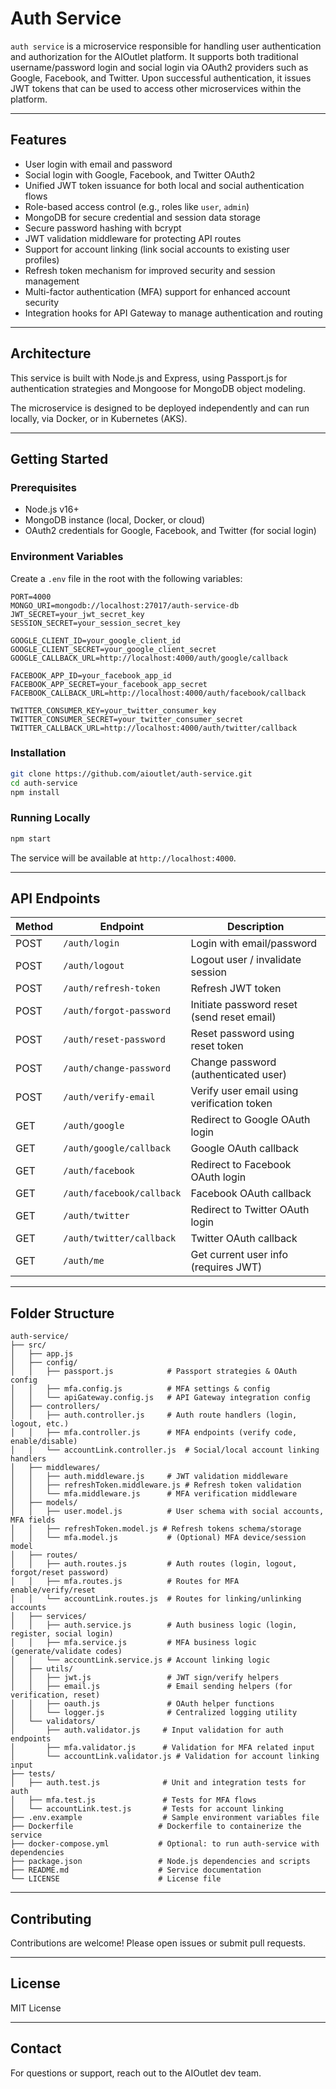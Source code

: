 # Auth Service

`auth service` is a microservice responsible for handling user authentication and authorization for the AIOutlet platform. It supports both traditional username/password login and social login via OAuth2 providers such as Google, Facebook, and Twitter. Upon successful authentication, it issues JWT tokens that can be used to access other microservices within the platform.

---

## Features

- User login with email and password
- Social login with Google, Facebook, and Twitter OAuth2
- Unified JWT token issuance for both local and social authentication flows
- Role-based access control (e.g., roles like `user`, `admin`)
- MongoDB for secure credential and session data storage
- Secure password hashing with bcrypt
- JWT validation middleware for protecting API routes
- Support for account linking (link social accounts to existing user profiles)
- Refresh token mechanism for improved security and session management
- Multi-factor authentication (MFA) support for enhanced account security
- Integration hooks for API Gateway to manage authentication and routing

---

## Architecture

This service is built with Node.js and Express, using Passport.js for authentication strategies and Mongoose for MongoDB object modeling.

The microservice is designed to be deployed independently and can run locally, via Docker, or in Kubernetes (AKS).

---

## Getting Started

### Prerequisites

- Node.js v16+
- MongoDB instance (local, Docker, or cloud)
- OAuth2 credentials for Google, Facebook, and Twitter (for social login)

### Environment Variables

Create a `.env` file in the root with the following variables:

```env
PORT=4000
MONGO_URI=mongodb://localhost:27017/auth-service-db
JWT_SECRET=your_jwt_secret_key
SESSION_SECRET=your_session_secret_key

GOOGLE_CLIENT_ID=your_google_client_id
GOOGLE_CLIENT_SECRET=your_google_client_secret
GOOGLE_CALLBACK_URL=http://localhost:4000/auth/google/callback

FACEBOOK_APP_ID=your_facebook_app_id
FACEBOOK_APP_SECRET=your_facebook_app_secret
FACEBOOK_CALLBACK_URL=http://localhost:4000/auth/facebook/callback

TWITTER_CONSUMER_KEY=your_twitter_consumer_key
TWITTER_CONSUMER_SECRET=your_twitter_consumer_secret
TWITTER_CALLBACK_URL=http://localhost:4000/auth/twitter/callback
```

### Installation

```bash
git clone https://github.com/aioutlet/auth-service.git
cd auth-service
npm install
```

### Running Locally

```bash
npm start
```

The service will be available at `http://localhost:4000`.

---

## API Endpoints

| Method | Endpoint                  | Description                                |
| ------ | ------------------------- | ------------------------------------------ |
| POST   | `/auth/login`             | Login with email/password                  |
| POST   | `/auth/logout`            | Logout user / invalidate session           |
| POST   | `/auth/refresh-token`     | Refresh JWT token                          |
| POST   | `/auth/forgot-password`   | Initiate password reset (send reset email) |
| POST   | `/auth/reset-password`    | Reset password using reset token           |
| POST   | `/auth/change-password`   | Change password (authenticated user)       |
| POST   | `/auth/verify-email`      | Verify user email using verification token |
| GET    | `/auth/google`            | Redirect to Google OAuth login             |
| GET    | `/auth/google/callback`   | Google OAuth callback                      |
| GET    | `/auth/facebook`          | Redirect to Facebook OAuth login           |
| GET    | `/auth/facebook/callback` | Facebook OAuth callback                    |
| GET    | `/auth/twitter`           | Redirect to Twitter OAuth login            |
| GET    | `/auth/twitter/callback`  | Twitter OAuth callback                     |
| GET    | `/auth/me`                | Get current user info (requires JWT)       |

---

## Folder Structure

```text
auth-service/
├── src/
│   ├── app.js
│   ├── config/
│   │   ├── passport.js            # Passport strategies & OAuth config
│   │   ├── mfa.config.js          # MFA settings & config
│   │   └── apiGateway.config.js   # API Gateway integration config
│   ├── controllers/
│   │   ├── auth.controller.js     # Auth route handlers (login, logout, etc.)
│   │   ├── mfa.controller.js      # MFA endpoints (verify code, enable/disable)
│   │   └── accountLink.controller.js  # Social/local account linking handlers
│   ├── middlewares/
│   │   ├── auth.middleware.js     # JWT validation middleware
│   │   ├── refreshToken.middleware.js # Refresh token validation
│   │   └── mfa.middleware.js      # MFA verification middleware
│   ├── models/
│   │   ├── user.model.js          # User schema with social accounts, MFA fields
│   │   ├── refreshToken.model.js # Refresh tokens schema/storage
│   │   └── mfa.model.js           # (Optional) MFA device/session model
│   ├── routes/
│   │   ├── auth.routes.js         # Auth routes (login, logout, forgot/reset password)
│   │   ├── mfa.routes.js          # Routes for MFA enable/verify/reset
│   │   └── accountLink.routes.js  # Routes for linking/unlinking accounts
│   ├── services/
│   │   ├── auth.service.js        # Auth business logic (login, register, social login)
│   │   ├── mfa.service.js         # MFA business logic (generate/validate codes)
│   │   └── accountLink.service.js # Account linking logic
│   ├── utils/
│   │   ├── jwt.js                 # JWT sign/verify helpers
│   │   ├── email.js               # Email sending helpers (for verification, reset)
│   │   ├── oauth.js               # OAuth helper functions
│   │   └── logger.js              # Centralized logging utility
│   └── validators/
│       ├── auth.validator.js     # Input validation for auth endpoints
│       ├── mfa.validator.js      # Validation for MFA related input
│       └── accountLink.validator.js # Validation for account linking input
├── tests/
│   ├── auth.test.js              # Unit and integration tests for auth
│   ├── mfa.test.js               # Tests for MFA flows
│   └── accountLink.test.js       # Tests for account linking
├── .env.example                  # Sample environment variables file
├── Dockerfile                   # Dockerfile to containerize the service
├── docker-compose.yml           # Optional: to run auth-service with dependencies
├── package.json                 # Node.js dependencies and scripts
├── README.md                    # Service documentation
└── LICENSE                      # License file

```

---

## Contributing

Contributions are welcome! Please open issues or submit pull requests.

---

## License

MIT License

---

## Contact

For questions or support, reach out to the AIOutlet dev team.
